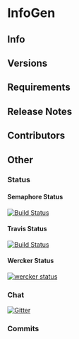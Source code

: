 # InfoGen
## Info

## Versions

## Requirements

## Release Notes

## Contributors

## Other
### Status
#### Semaphore Status
[![Build Status](https://semaphoreapp.com/api/v1/projects/d4cca506-99be-44d2-b19e-176f36ec8cf1/128505/shields_badge.svg)](https://semaphoreci.com/0-eclipse-0/infogen)
#### Travis Status
[![Build Status](https://travis-ci.org/boennemann/badges.svg?branch=master)](https://travis-ci.org/0-Eclipse-0/InfoGen)
#### Wercker Status
[![wercker status](https://app.wercker.com/status/9e0bc54c43f48d220aec684fffb2b110/s/master "wercker status")](https://app.wercker.com/project/byKey/9a8016091a3a2e5390695e5a7ea172dd)
### Chat
[![Gitter](https://badges.gitter.im/0-Eclipse-0/InfoGen.svg)](https://gitter.im/0-Eclipse-0/InfoGen?utm_source=badge&utm_medium=badge&utm_campaign=pr-badge)

### Commits
